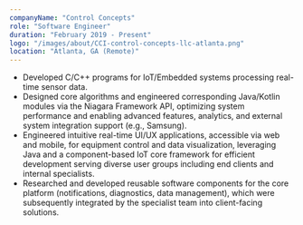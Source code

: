```yaml
---
companyName: "Control Concepts"
role: "Software Engineer"
duration: "February 2019 - Present"
logo: "/images/about/CCI-control-concepts-llc-atlanta.png"
location: "Atlanta, GA (Remote)"
---
```


- Developed C/C++ programs for IoT/Embedded systems processing real-time sensor data.
- Designed core algorithms and engineered corresponding Java/Kotlin modules via the Niagara Framework API, optimizing system
performance and enabling advanced features, analytics, and external system integration support (e.g., Samsung).
- Engineered intuitive real-time UI/UX applications, accessible via web and mobile, for equipment control and data visualization,
leveraging Java and a component-based IoT core framework for efficient development serving diverse user groups including end
clients and internal specialists.
- Researched and developed reusable software components for the core platform (notifications, diagnostics, data management),
which were subsequently integrated by the specialist team into client-facing solutions.